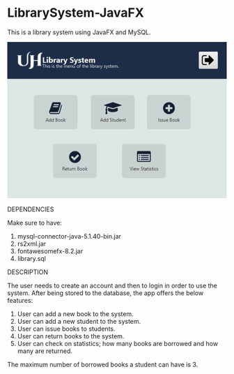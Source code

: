 # LibrarySystem-JavaFX
This is a library system using JavaFX and MySQL. 

![ImgName](https://github.com/uendihoxha/LibrarySystem-JavaFX/blob/master/dashboard.PNG)

DEPENDENCIES

Make sure to have:

1. mysql-connector-java-5.1.40-bin.jar
2. rs2xml.jar
3. fontawesomefx-8.2.jar
4. library.sql

DESCRIPTION 

The user needs to create an account and then to login in order to use the system. After being stored to the database, the app offers the below features: 
1. User can add a new book to the system. 
2. User can add a new student to the system. 
3. User can issue books to students. 
4. User can return books to the system.
5. User can check on statistics; how many books are borrowed and how many are returned. 

The maximum number of borrowed books a student can have is 3.


